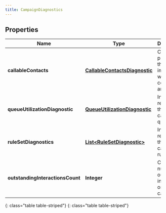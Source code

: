 ```yaml
---
title: CampaignDiagnostics
---
```


## Properties

| Name | Type | Description | Notes |
| ------------ | ------------- | ------------- | ------------- |
| **callableContacts** | [**CallableContactsDiagnostic**](CallableContactsDiagnostic.html) | Campaign properties that can impact which contacts are callable |  [optional] |
| **queueUtilizationDiagnostic** | [**QueueUtilizationDiagnostic**](QueueUtilizationDiagnostic.html) | Information regarding the campaign&#39;s queue |  [optional] |
| **ruleSetDiagnostics** | [**List&lt;RuleSetDiagnostic&gt;**](RuleSetDiagnostic.html) | Information regarding the campaign&#39;s rule sets |  [optional] |
| **outstandingInteractionsCount** | **Integer** | Current number of outstanding interactions on the campaign |  [optional] |
{: class="table table-striped"}
{: class="table table-striped"}


